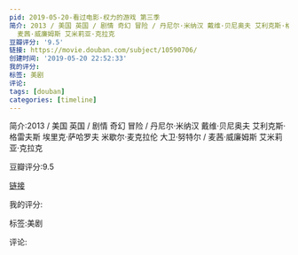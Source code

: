 ```yaml
---
pid: 2019-05-20-看过电影-权力的游戏 第三季
简介: 2013 / 美国 英国 / 剧情 奇幻 冒险 / 丹尼尔·米纳汉 戴维·贝尼奥夫 艾利克斯·格雷夫斯 埃里克·萨哈罗夫 米歇尔·麦克拉伦 大卫·努特尔 /
  麦茜·威廉姆斯 艾米莉亚·克拉克
豆瓣评分: '9.5'
链接: https://movie.douban.com/subject/10590706/
创建时间: '2019-05-20 22:52:33'
我的评分:
标签: 美剧
评论:
tags: [douban]
categories: [timeline]
---
```

简介:2013 / 美国 英国 / 剧情 奇幻 冒险 / 丹尼尔·米纳汉 戴维·贝尼奥夫 艾利克斯·格雷夫斯 埃里克·萨哈罗夫 米歇尔·麦克拉伦 大卫·努特尔 / 麦茜·威廉姆斯 艾米莉亚·克拉克

豆瓣评分:9.5

[链接](https://movie.douban.com/subject/10590706/)

我的评分:

标签:美剧

评论:

